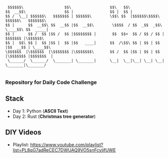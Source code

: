 ```
 $$$$$$\                  $$\                 $$\   $$\                                   
$$  __$$\                 $$ |                $$ |  $$ |                                  
$$ /  \__| $$$$$$\   $$$$$$$ | $$$$$$\        \$$\ $$  |$$$$$$\$$$$\   $$$$$$\   $$$$$$$\ 
$$ |      $$  __$$\ $$  __$$ |$$  __$$\        \$$$$  / $$  _$$  _$$\  \____$$\ $$  _____|
$$ |      $$ /  $$ |$$ /  $$ |$$$$$$$$ |       $$  $$<  $$ / $$ / $$ | $$$$$$$ |\$$$$$$\  
$$ |  $$\ $$ |  $$ |$$ |  $$ |$$   ____|      $$  /\$$\ $$ | $$ | $$ |$$  __$$ | \____$$\ 
\$$$$$$  |\$$$$$$  |\$$$$$$$ |\$$$$$$$\       $$ /  $$ |$$ | $$ | $$ |\$$$$$$$ |$$$$$$$  |
 \______/  \______/  \_______| \_______|      \__|  \__|\__| \__| \__| \_______|\_______/ 
                                                                                            
```
                                                                                          
### Repository for Daily Code Challenge


## Stack
- Day 1: Python (**ASCII Text**)
- Day 2: Rust (**Christmas tree generator**)

## DIY Videos
- Playlist: https://www.youtube.com/playlist?list=PL8qG7adReCEC7DWUAQ9VO5snFcyjifUWE
